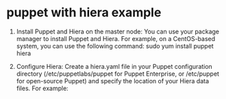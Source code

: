 # puppet with hiera example
 
1. Install Puppet and Hiera on the master node:
   You can use your package manager to install Puppet and Hiera. For example, on a CentOS-based system, you can use the following command:
   sudo yum install puppet hiera
   
2. Configure Hiera:
   Create a hiera.yaml file in your Puppet configuration directory (/etc/puppetlabs/puppet for Puppet Enterprise, or /etc/puppet for open-source Puppet) and specify the    location of your Hiera data files. For example:
